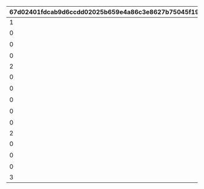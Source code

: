 |67d02401fdcab9d6ccdd02025b659e4a86c3e8627b75045f193239761ae66c28|d6d9346c557529531a3e152e9a8e7f8558c641bddbc59bb381176b4dcf6dcd42|9376f035d0fa1afa4bae5a74b68049d0c92bbbea8eaeda1897ce40c5887f7a2e|5fc88d982df3e89f24ff53e4099727606867c2a642054975daa76d0e288a3895|d5a6056d7f082cbda1a23a53f592431446e3c2c04eddb252f85d826320887ab5|da17d9d4c59fb5cb726e216faedd8d78a32335b191ac6061785afafca3561b76|6e4ab255babc850c1910898e5515cf2b21b1072a2db977d2b645766a944863e6|37c4f558ca6fee189a6735f1a05019ce70f9d182420c93c38c7fbbe843972fe9|8f62facd733e805ec7f34e44570d557d85465b8d0d7780673d9eed1319e918a1|0f876256510977144aafe3711916875d7c5e8860f773c35836b25223c800c517|
| --- | --- | --- | --- | --- | --- | --- | --- | --- | --- |
|1|0|||1|0|5038600|1|20023105|11|
|0|0|次世代へ継承すべき新言語|高等部１年　チエル|2|0|0|1|20023105|12|
|0|0|私はとても作文が苦手です|高等部２年　クロエ|3|0|0|1|20023107|13|
|0|0|飛翔へと至るまで|高等部３年　ユニ|4|0|0|1|20023109|14|
|2|0|||5|0|5038601|2|20023111|21|
|0|0|閃きましたわ！|記入担当　アキノ|6|0|0|2|20023111|22|
|0|0|組み立てにゃ！|記入担当　タマキ|7|0|0|2|20023112|23|
|0|0|私こんなの書いたっけ…？|記入担当　ユカリ|8|0|0|2|20023113|24|
|0|0|このままにしておけないわ|記入担当　ミフユ|9|0|0|2|20023114|25|
|0|0|特別講座を終えて|総括|10|0|0|2|20023115|26|
|2|1|||11|0|5038602|3|20023115|31|
|0|1|開発記－考察|浪漫継承計画|12|0|0|3|20023115|32|
|0|2|開発記－試作機完成|未全充溢計画|13|0|0|3|20023115|33|
|0|3|開発記－最終工程|画竜点睛計画|14|0|0|3|20023115|34|
|3|3|||15|2022/01/17 15:00:00|5038603|3|20023115|35|